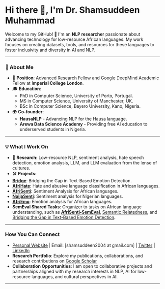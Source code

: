 # Hi there 👋, I'm Dr. Shamsuddeen Muhammad

Welcome to my GitHub! 🎉 I'm an **NLP researcher** passionate about advancing technology for low-resource African languages. My work focuses on creating datasets, tools, and resources for these languages to foster inclusivity and diversity in AI and NLP.

---

### 🌟 **About Me**
- 🏫 **Position**: Advanced Research Fellow and Google DeepMind Academic Fellow at **Imperial College London**.  
- 🎓 **Education**:  
  - PhD in Computer Science, University of Porto, Portugal.  
  - MS in Computer Science, University of Manchester, UK.  
  - BSc in Computer Science, Bayero University, Kano, Nigeria.  
- 🌍 **Co-founder**:  
  - **HausaNLP** - Advancing NLP for the Hausa language.  
  - **Arewa Data Science Academy** - Providing free AI education to underserved students in Nigeria.  

---

### 💡 **What I Work On**
- 📝 **Research**: Low-resource NLP, sentiment analysis, hate speech detection, emotion analysis, LLM, and LLM evaluation from the lense of cultures.  
- 🛠️ **Projects**:  
- **[Bridge](https://github.com/emotion-analysis-project/SemEval2025-Task11)**: Bridging the Gap in Text-Based Emotion Detection.   
- **[AfriHate](https://github.com/AfriHate/AfriHate)**: Hate and abusive language classification in African languages. 
- **[AfriSenti](https://github.com/afrisenti-semeval/afrisent-semeval-2023)**: Sentiment Analysis for African languages.  
- **[NaijaSenti](https://github.com/hausanlp/NaijaSenti)**: Sentiment analysis for Nigerian languages. 
- **[AfriEmo](https://github.com/AfriEmotion/AfriEmotion)**: Emotion analysis for African languages. 
- **SemEval Shared Tasks**: Organizer to tasks on African language understanding, such as **[AfriSenti-SemEval](https://afrisenti-semeval.github.io)**, [Semantic Relatedness](https://github.com/semantic-textual-relatedness/Semantic_Relatedness_SemEval2024), and [Bridging the Gap in Text-Based Emotion Detection](https://github.com/emotion-analysis-project/SemEval2025-Task11).  
   
---

###  **How You Can Connect**
- [Personal Website](https://shmuhammadd.github.io) \| Email: [shamsuddeen2004 at gmail.com]   \|  [Twitter](https://twitter.com/shmuhammadd)   \| [LinkedIn](https://www.linkedin.com/in/shmuhammad/)
-  **Research Portfolio**: Explore my publications, collaborations, and research contributions on [Google Scholar](https://scholar.google.com/citations?user=Ne1nt4gAAAAJ&hl=en)
- **Collaboration Opportunities**: I am open to collaborative projects and partnerships aligned with my research interests in NLP, AI for low-resource languages, and cultural perspectives in AI.

---
